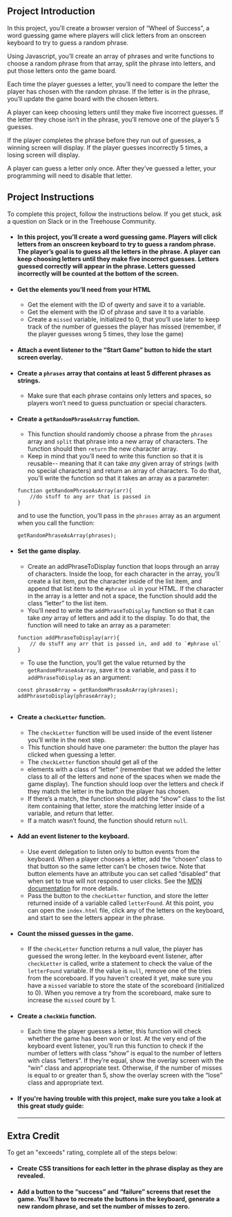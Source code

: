 ## Project Introduction
In this project, you'll create a browser version of “Wheel of Success”, a word guessing game where players will click letters from an onscreen keyboard to try to guess a random phrase.

Using Javascript, you’ll create an array of phrases and write functions to choose a random phrase from that array, split the phrase into letters, and put those letters onto the game board.

Each time the player guesses a letter, you’ll need to compare the letter the player has chosen with the random phrase. If the letter is in the phrase, you’ll update the game board with the chosen letters.

A player can keep choosing letters until they make five incorrect guesses. If the letter they chose isn’t in the phrase, you’ll remove one of the player’s 5 guesses.

If the player completes the phrase before they run out of guesses, a winning screen will display. If the player guesses incorrectly 5 times, a losing screen will display.

A player can guess a letter only once. After they’ve guessed a letter, your programming will need to disable that letter.

## Project Instructions
To complete this project, follow the instructions below. If you get stuck, ask a question on Slack or in the Treehouse Community.

-   #### In this project, you'll create a word guessing game. Players will click letters from an onscreen keyboard to try to guess a random phrase. The player’s goal is to guess all the letters in the phrase. A player can keep choosing letters until they make five incorrect guesses. Letters guessed correctly will appear in the phrase. Letters guessed incorrectly will be counted at the bottom of the screen.
    
-   #### Get the elements you’ll need from your HTML
    
    -   Get the element with the ID of qwerty and save it to a variable.
    -   Get the element with the ID of phrase and save it to a variable.
    -   Create a  `missed`  variable, initialized to 0, that you’ll use later to keep track of the number of guesses the player has missed (remember, if the player guesses wrong 5 times, they lose the game)
    
-   #### Attach a event listener to the “Start Game” button to hide the start screen overlay.
    
-   #### Create a  `phrases`  array that contains at least 5 different phrases as strings.
    
    -   Make sure that each phrase contains only letters and spaces, so players won’t need to guess punctuation or special characters.  
        
    
-   #### Create a  `getRandomPhraseAsArray`  function.
    
    -   This function should randomly choose a phrase from the  `phrases`  array and  `split`  that phrase into a new array of characters. The function should then  `return`  the new character array.
    -   Keep in mind that you’ll need to write this function so that it is reusable-- meaning that it can take  _any_  given array of strings (with no special characters) and return an array of characters. To do that, you’ll write the function so that it takes an array as a parameter:
    
    ```
    function getRandomPhraseAsArray(arr){
        //do stuff to any arr that is passed in 
    } 
    
    ```
    
    and to use the function, you’ll pass in the  `phrases`  array as an argument when you call the function:
    
    ```
    getRandomPhraseAsArray(phrases);
    
    ```
    
-   #### Set the game display.
    
    -   Create an addPhraseToDisplay function that loops through an array of characters. Inside the loop, for each character in the array, you’ll create a list item, put the character inside of the list item, and append that list item to the  `#phrase ul`  in your HTML. If the character in the array is a letter and not a space, the function should add the class “letter” to the list item.
    -   You’ll need to write the  `addPhraseToDisplay`  function so that it can take  _any_  array of letters and add it to the display. To do that, the function will need to take an array as a parameter:
    
    ```
    function addPhraseToDisplay(arr){
        // do stuff any arr that is passed in, and add to `#phrase ul`
    }
    
    ```
    
    -   To use the function, you’ll get the value returned by the  `getRandomPhraseAsArray`, save it to a variable, and pass it to  `addPhraseToDisplay`  as an argument:
    
    ```
    const phraseArray = getRandomPhraseAsArray(phrases);
    addPhrasetoDisplay(phraseArray); 
    
    
    ```
    
-   #### Create a  `checkLetter`  function.
    
    -   The  `checkLetter`  function will be used inside of the event listener you’ll write in the next step.
    -   This function should have one parameter: the button the player has clicked when guessing a letter.
    -   The  `checkLetter`  function should get all of the
    -   elements with a class of “letter” (remember that we added the letter class to all of the letters and none of the spaces when we made the game display). The function should loop over the letters and check if they match the letter in the button the player has chosen.
    -   If there’s a match, the function should add the “show” class to the list item containing that letter, store the matching letter inside of a variable, and return that letter.
    -   If a match wasn’t found, the function should return  `null`.
    
-   #### Add an event listener to the keyboard.
    
    -   Use event delegation to listen only to button events from the keyboard. When a player chooses a letter, add the “chosen” class to that button so the same letter can’t be chosen twice. Note that button elements have an attribute you can set called “disabled” that when set to true will not respond to user clicks. See the  [MDN documentation](https://developer.mozilla.org/en-US/docs/Web/HTML/Element/button#attr-disabled)  for more details.
    -   Pass the button to the  `checkLetter`  function, and store the letter returned inside of a variable called  `letterFound`. At this point, you can open the  `index.html`  file, click any of the letters on the keyboard, and start to see the letters appear in the phrase.
    
-   #### Count the missed guesses in the game.
    
    -   If the  `checkLetter`  function returns a null value, the player has guessed the wrong letter. In the keyboard event listener, after  `checkLetter`  is called, write a statement to check the value of the  `letterFound`  variable. If the value is  `null`, remove one of the tries from the scoreboard. If you haven't created it yet, make sure you have a  `missed`  variable to store the state of the scoreboard (initialized to 0). When you remove a try from the scoreboard, make sure to increase the  `missed`  count by 1.
    
-   #### Create a  `checkWin`  function.
    
    -   Each time the player guesses a letter, this function will check whether the game has been won or lost. At the very end of the keyboard event listener, you’ll run this function to check if the number of letters with class “show” is equal to the number of letters with class “letters”. If they’re equal, show the overlay screen with the “win” class and appropriate text. Otherwise, if the number of misses is equal to or greater than 5, show the overlay screen with the “lose” class and appropriate text.
    
-   #### If you're having trouble with this project, make sure you take a look at this great study guide:
    
    ----------
    

## Extra Credit
To get an "exceeds" rating, complete all of the steps below:

-   #### Create CSS transitions for each letter in the phrase display as they are revealed.
    
-   #### Add a button to the “success” and “failure” screens that reset the game. You’ll have to recreate the buttons in the keyboard, generate a new random phrase, and set the number of misses to zero.